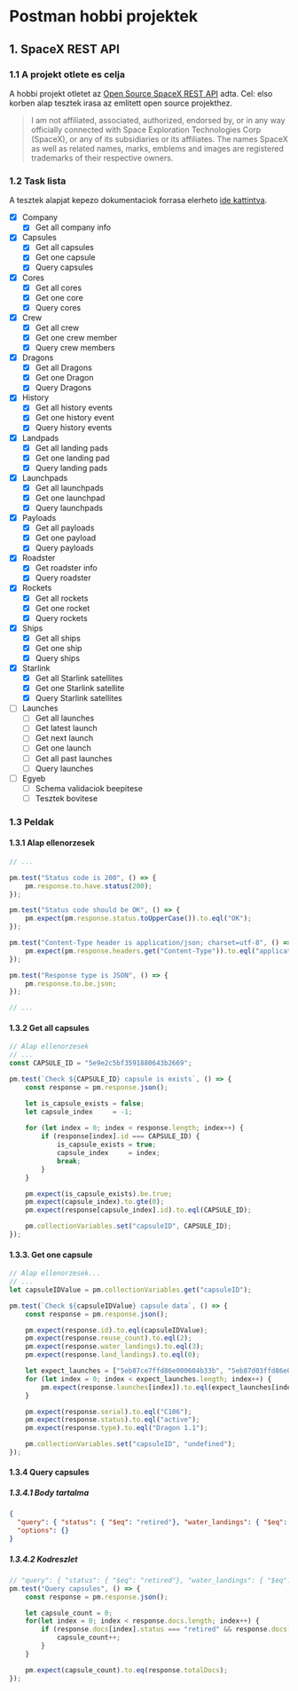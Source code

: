 # Postman hobbi projektek

## 1. SpaceX REST API

### 1.1 A projekt otlete es celja

A hobbi projekt otletet az [Open Source SpaceX REST API](https://github.com/r-spacex/SpaceX-API) adta. Cel: elso korben alap tesztek irasa az emlitett open source projekthez.

> I am not affiliated, associated, authorized, endorsed by, or in any way officially connected with Space Exploration Technologies Corp (SpaceX), or any of its subsidiaries or its affiliates. The names SpaceX as well as related names, marks, emblems and images are registered trademarks of their respective owners.

### 1.2 Task lista

A tesztek alapjat kepezo dokumentaciok forrasa elerheto [ide kattintva](https://github.com/r-spacex/SpaceX-API/tree/master/docs).

- [x] Company
  - [x] Get all company info
- [x] Capsules
  - [x] Get all capsules
  - [x] Get one capsule
  - [x] Query capsules
- [x] Cores
  - [x] Get all cores
  - [x] Get one core
  - [x] Query cores
- [x] Crew
  - [x] Get all crew
  - [x] Get one crew member
  - [x] Query crew members
- [x] Dragons
  - [x] Get all Dragons
  - [x] Get one Dragon
  - [x] Query Dragons
- [x] History
  - [x] Get all history events
  - [x] Get one history event
  - [x] Query history events
- [x] Landpads
  - [x] Get all landing pads
  - [x] Get one landing pad
  - [x] Query landing pads
- [x] Launchpads
  - [x] Get all launchpads
  - [x] Get one launchpad
  - [x] Query launchpads
- [x] Payloads
  - [x] Get all payloads
  - [x] Get one payload
  - [x] Query payloads
- [x] Roadster
  - [x] Get roadster info
  - [x] Query roadster
- [x] Rockets
  - [x] Get all rockets
  - [x] Get one rocket
  - [x] Query rockets
- [x] Ships
  - [x] Get all ships
  - [x] Get one ship
  - [x] Query ships
- [x] Starlink
  - [x] Get all Starlink satellites
  - [x] Get one Starlink satellite
  - [x] Query Starlink satellites
- [ ] Launches
  - [ ] Get all launches
  - [ ] Get latest launch
  - [ ] Get next launch
  - [ ] Get one launch
  - [ ] Get all past launches
  - [ ] Query launches
- [ ] Egyeb
  - [ ] Schema validaciok beepitese
  - [ ] Tesztek bovitese

### 1.3 Peldak

#### 1.3.1 Alap ellenorzesek

```javascript
// ...

pm.test("Status code is 200", () => {
    pm.response.to.have.status(200);
});

pm.test("Status code should be OK", () => {
    pm.expect(pm.response.status.toUpperCase()).to.eql("OK");
});

pm.test("Content-Type header is application/json; charset=utf-8", () => {
    pm.expect(pm.response.headers.get("Content-Type")).to.eql("application/json; charset=utf-8");
});

pm.test("Response type is JSON", () => {
    pm.response.to.be.json;
});

// ...
```

#### 1.3.2 Get all capsules

```javascript
// Alap ellenorzesek
// ...
const CAPSULE_ID = "5e9e2c5bf3591880643b2669";

pm.test(`Check ${CAPSULE_ID} capsule is exists`, () => {
    const response = pm.response.json();

    let is_capsule_exists = false;
    let capsule_index     = -1;
    
    for (let index = 0; index < response.length; index++) {
        if (response[index].id === CAPSULE_ID) {
            is_capsule_exists = true;
            capsule_index     = index;
            break;
        }
    }

    pm.expect(is_capsule_exists).be.true;
    pm.expect(capsule_index).to.gte(0);
    pm.expect(response[capsule_index].id).to.eql(CAPSULE_ID);

    pm.collectionVariables.set("capsuleID", CAPSULE_ID);
});
```

#### 1.3.3. Get one capsule

```javascript
// Alap ellenorzesek...
// ...
let capsuleIDValue = pm.collectionVariables.get("capsuleID");

pm.test(`Check ${capsuleIDValue} capsule data`, () => {
    const response = pm.response.json();

    pm.expect(response.id).to.eql(capsuleIDValue);
    pm.expect(response.reuse_count).to.eql(2);
    pm.expect(response.water_landings).to.eql(3);
    pm.expect(response.land_landings).to.eql(0);

    let expect_launches = ["5eb87ce7ffd86e000604b33b", "5eb87d03ffd86e000604b352", "5eb87d39ffd86e000604b37e"];
    for (let index = 0; index < expect_launches.length; index++) {
        pm.expect(response.launches[index]).to.eql(expect_launches[index]);    
    }

    pm.expect(response.serial).to.eql("C106");
    pm.expect(response.status).to.eql("active");
    pm.expect(response.type).to.eql("Dragon 1.1");

    pm.collectionVariables.set("capsuleID", "undefined");
});
```

#### 1.3.4 Query capsules

##### 1.3.4.1 Body tartalma

```json
{
  "query": { "status": { "$eq": "retired"}, "water_landings": { "$eq": 1}},
  "options": {}
}
```

##### 1.3.4.2 Kodreszlet

```javascript
// "query": { "status": { "$eq": "retired"}, "water_landings": { "$eq": 1}}
pm.test("Query capsules", () => {
    const response = pm.response.json();

    let capsule_count = 0;
    for(let index = 0; index < response.docs.length; index++) {
        if (response.docs[index].status === "retired" && response.docs[index].water_landings === 1) {
            capsule_count++;
        }    
    }

    pm.expect(capsule_count).to.eq(response.totalDocs);
});
```
